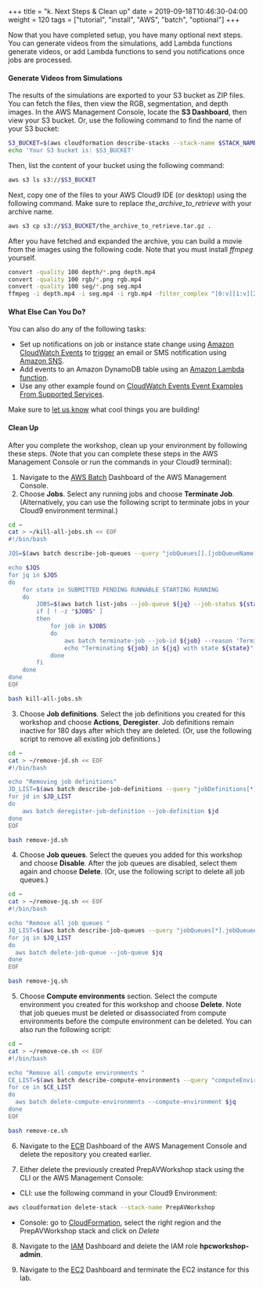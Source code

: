 +++
title = "k. Next Steps & Clean up"
date = 2019-09-18T10:46:30-04:00
weight = 120
tags = ["tutorial", "install", "AWS", "batch", "optional"]
+++

Now that you have completed setup, you have many optional next steps. You can generate videos from the simulations, add Lambda functions generate videos, or add Lambda functions to send you notifications once jobs are processed.

#### Generate Videos from Simulations

The results of the simulations are exported to your S3 bucket as ZIP files. You can fetch the files, then view the RGB, segmentation, and depth images. In the AWS Management Console, locate the **S3 Dashboard**, then view your S3 bucket. Or, use the following command to find the name of your S3 bucket:

```bash
S3_BUCKET=$(aws cloudformation describe-stacks --stack-name $STACK_NAME --output text --query 'Stacks[0].Outputs[?OutputKey == `OutputBucket`].OutputValue')
echo 'Your S3 bucket is: $S3_BUCKET'
```

Then, list the content of your bucket using the following command:

```bash
aws s3 ls s3://$S3_BUCKET
```

Next, copy one of the files to your AWS Cloud9 IDE (or desktop) using the following command. Make sure to replace *the_archive_to_retrieve* with your archive name.

```bash
aws s3 cp s3://$S3_BUCKET/the_archive_to_retrieve.tar.gz .
```

After you have fetched and expanded the archive, you can build a movie from the images using the following code. Note that you must install *ffmpeg* yourself.

```bash
convert -quality 100 depth/*.png depth.mp4
convert -quality 100 rgb/*.png rgb.mp4
convert -quality 100 seg/*.png seg.mp4
ffmpeg -i depth.mp4 -i seg.mp4 -i rgb.mp4 -filter_complex "[0:v][1:v][2:v]hstack=3" -c:v libx264 -crf 0 output.mp4
```

#### What Else Can You Do?

You can also do any of the following tasks:

- Set up notifications on job or instance state change using [Amazon CloudWatch Events](https://docs.aws.amazon.com/AmazonCloudWatch/latest/events/WhatIsCloudWatchEvents.html) to [trigger](https://docs.aws.amazon.com/AmazonCloudWatch/latest/events/Create-CloudWatch-Events-Rule.html) an email or SMS notification using [Amazon SNS](https://docs.aws.amazon.com/AmazonCloudWatch/latest/monitoring/US_SetupSNS.html).
- Add events to an Amazon DynamoDB table using an [Amazon Lambda function](https://docs.aws.amazon.com/AmazonCloudWatch/latest/events/RunLambdaSchedule.html).
- Use any other example found on [CloudWatch Events Event Examples From Supported Services](https://docs.aws.amazon.com/AmazonCloudWatch/latest/events/EventTypes.html).

Make sure to [let us know](aws-hpc-workshop@amazon.com) what cool things you are building!

#### Clean Up

After you complete the workshop, clean up your environment by following these steps. (Note that you can complete these steps in the AWS Management Console or run the commands in your Cloud9 terminal):

1. Navigate to the [AWS Batch](https://console.aws.amazon.com/batch) Dashboard of the AWS Management Console.
2. Choose **Jobs**. Select any running jobs and choose **Terminate Job**. (Alternatively, you can use the following script to terminate jobs in your Cloud9 environment terminal.)
```bash
cd ~
cat > ~/kill-all-jobs.sh << EOF
#!/bin/bash

JQS=$(aws batch describe-job-queues --query "jobQueues[].[jobQueueName]" --output text)

echo $JQS
for jq in $JQS
do
    for state in SUBMITTED PENDING RUNNABLE STARTING RUNNING
    do
        JOBS=$(aws batch list-jobs --job-queue ${jq} --job-status ${state} --query "jobSummaryList[].[jobId]" --output text)
        if [ ! -z "$JOBS" ]
        then
            for job in $JOBS
            do
                aws batch terminate-job --job-id ${job} --reason 'Terminating job'
                echo "Terminating ${job} in ${jq} with state ${state}"
            done
        fi
    done
done
EOF

bash kill-all-jobs.sh
```
3. Choose **Job definitions**. Select the job definitions you created for this workshop and choose **Actions**, **Deregister**. Job definitions remain inactive for 180 days after which they are deleted. (Or, use the following script to remove all existing job definitions.)
```bash
cd ~
cat > ~/remove-jd.sh << EOF
#!/bin/bash

echo "Removing job definitions"
JD_LIST=$(aws batch describe-job-definitions --query "jobDefinitions[*].[jobDefinitionArn]")
for jd in $JD_LIST
do
    aws batch deregister-job-definition --job-definition $jd
done
EOF

bash remove-jd.sh
```
4. Choose **Job queues**. Select the queues you added for this workshop and choose **Disable**. After the job queues are disabled, select them again and choose **Delete**. (Or, use the following script to delete all job queues.)
```bash
cd ~
cat > ~/remove-jq.sh << EOF
#!/bin/bash

echo "Remove all job queues "
JQ_LIST=$(aws batch describe-job-queues --query "jobQueues[*].jobQueueArn" | jq -r ".[]")
for jq in $JQ_LIST
do
  aws batch delete-job-queue --job-queue $jq
done
EOF

bash remove-jq.sh
```
5. Choose **Compute environments** section. Select the compute environment you created for this workshop and choose **Delete**. Note that job queues must be deleted or disassociated from compute environments before the compute environment can be deleted. You can also run the following script:
```bash
cd ~
cat > ~/remove-ce.sh << EOF
#!/bin/bash

echo "Remove all compute environments "
CE_LIST=$(aws batch describe-compute-environments --query "computeEnvironments[*].computeEnvironmentArn" | jq -r ".[]")
for ce in $CE_LIST
do
  aws batch delete-compute-environments --compute-environment $jq
done
EOF

bash remove-ce.sh
```
6. Navigate to the [ECR](https://console.aws.amazon.com/ecr/repositories) Dashboard of the AWS Management Console and delete the repository you created earlier.

7. Either delete the previously created PrepAVWorkshop stack using the CLI or the AWS Management Console:
- CLI: use the following command in your Cloud9 Environment:
```bash
aws cloudformation delete-stack --stack-name PrepAVWorkshop
```
- Console: go to [CloudFormation](https://console.aws.amazon.com/cloudformation/), select the right region and the PrepAVWorkshop stack and click on *Delete*

8. Navigate to the [IAM](https://console.aws.amazon.com/iam/home?#/roles) Dashboard and delete the IAM role **hpcworkshop-admin**.

9. Navigate to the [EC2](https://console.aws.amazon.com/ec2/v2/home) Dashboard and terminate the EC2 instance for this lab. 